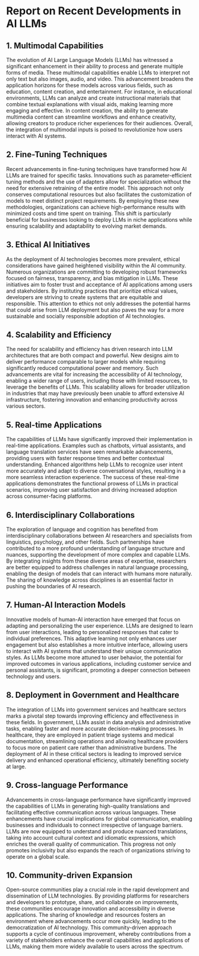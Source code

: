 # Report on Recent Developments in AI LLMs

## 1. Multimodal Capabilities
The evolution of AI Large Language Models (LLMs) has witnessed a significant enhancement in their ability to process and generate multiple forms of media. These multimodal capabilities enable LLMs to interpret not only text but also images, audio, and video. This advancement broadens the application horizons for these models across various fields, such as education, content creation, and entertainment. For instance, in educational environments, LLMs can analyze and create instructional materials that combine textual explanations with visual aids, making learning more engaging and effective. In content creation, the ability to generate multimedia content can streamline workflows and enhance creativity, allowing creators to produce richer experiences for their audiences. Overall, the integration of multimodal inputs is poised to revolutionize how users interact with AI systems.

## 2. Fine-Tuning Techniques
Recent advancements in fine-tuning techniques have transformed how AI LLMs are trained for specific tasks. Innovations such as parameter-efficient tuning methods and the use of adapters allow for specialization without the need for extensive retraining of the entire model. This approach not only conserves computational resources but also facilitates the customization of models to meet distinct project requirements. By employing these new methodologies, organizations can achieve high-performance results with minimized costs and time spent on training. This shift is particularly beneficial for businesses looking to deploy LLMs in niche applications while ensuring scalability and adaptability to evolving market demands.

## 3. Ethical AI Initiatives
As the deployment of AI technologies becomes more prevalent, ethical considerations have gained heightened visibility within the AI community. Numerous organizations are committing to developing robust frameworks focused on fairness, transparency, and bias mitigation in LLMs. These initiatives aim to foster trust and acceptance of AI applications among users and stakeholders. By instituting practices that prioritize ethical values, developers are striving to create systems that are equitable and responsible. This attention to ethics not only addresses the potential harms that could arise from LLM deployment but also paves the way for a more sustainable and socially responsible adoption of AI technologies.

## 4. Scalability and Efficiency
The need for scalability and efficiency has driven research into LLM architectures that are both compact and powerful. New designs aim to deliver performance comparable to larger models while requiring significantly reduced computational power and memory. Such advancements are vital for increasing the accessibility of AI technology, enabling a wider range of users, including those with limited resources, to leverage the benefits of LLMs. This scalability allows for broader utilization in industries that may have previously been unable to afford extensive AI infrastructure, fostering innovation and enhancing productivity across various sectors.

## 5. Real-time Applications
The capabilities of LLMs have significantly improved their implementation in real-time applications. Examples such as chatbots, virtual assistants, and language translation services have seen remarkable advancements, providing users with faster response times and better contextual understanding. Enhanced algorithms help LLMs to recognize user intent more accurately and adapt to diverse conversational styles, resulting in a more seamless interaction experience. The success of these real-time applications demonstrates the functional prowess of LLMs in practical scenarios, improving user satisfaction and driving increased adoption across consumer-facing platforms.

## 6. Interdisciplinary Collaborations
The exploration of language and cognition has benefited from interdisciplinary collaborations between AI researchers and specialists from linguistics, psychology, and other fields. Such partnerships have contributed to a more profound understanding of language structure and nuances, supporting the development of more complex and capable LLMs. By integrating insights from these diverse areas of expertise, researchers are better equipped to address challenges in natural language processing, enabling the design of models that can interact with humans more naturally. The sharing of knowledge across disciplines is an essential factor in pushing the boundaries of AI research.

## 7. Human-AI Interaction Models
Innovative models of human-AI interaction have emerged that focus on adapting and personalizing the user experience. LLMs are designed to learn from user interactions, leading to personalized responses that cater to individual preferences. This adaptive learning not only enhances user engagement but also establishes a more intuitive interface, allowing users to interact with AI systems that understand their unique communication styles. As LLMs become more attuned to user behavior, the potential for improved outcomes in various applications, including customer service and personal assistants, is significant, promoting a deeper connection between technology and users.

## 8. Deployment in Government and Healthcare
The integration of LLMs into government services and healthcare sectors marks a pivotal step towards improving efficiency and effectiveness in these fields. In government, LLMs assist in data analysis and administrative tasks, enabling faster and more accurate decision-making processes. In healthcare, they are employed in patient triage systems and medical documentation, streamlining operations and allowing healthcare providers to focus more on patient care rather than administrative burdens. The deployment of AI in these critical sectors is leading to improved service delivery and enhanced operational efficiency, ultimately benefiting society at large.

## 9. Cross-language Performance
Advancements in cross-language performance have significantly improved the capabilities of LLMs in generating high-quality translations and facilitating effective communication across various languages. These enhancements have crucial implications for global communication, enabling businesses and individuals to connect irrespective of language barriers. LLMs are now equipped to understand and produce nuanced translations, taking into account cultural context and idiomatic expressions, which enriches the overall quality of communication. This progress not only promotes inclusivity but also expands the reach of organizations striving to operate on a global scale.

## 10. Community-driven Expansion
Open-source communities play a crucial role in the rapid development and dissemination of LLM technologies. By providing platforms for researchers and developers to prototype, share, and collaborate on improvements, these communities encourage innovation and accessibility in diverse applications. The sharing of knowledge and resources fosters an environment where advancements occur more quickly, leading to the democratization of AI technology. This community-driven approach supports a cycle of continuous improvement, whereby contributions from a variety of stakeholders enhance the overall capabilities and applications of LLMs, making them more widely available to users across the spectrum.